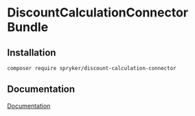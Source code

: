 # DiscountCalculationConnector Bundle

## Installation

```
composer require spryker/discount-calculation-connector
```

## Documentation

[Documentation](https://spryker.github.io)
